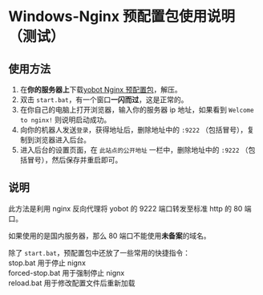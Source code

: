 # Windows-Nginx 预配置包使用说明（测试）

## 使用方法

1. 在**你的服务器上**下载[yobot Nginx 预配置包](https://yobot.lanzous.com/id60sli)，解压。
1. 双击 `start.bat`，有一个窗口**一闪而过**，这是正常的。
1. 在你自己的电脑上打开浏览器，输入你的服务器 ip 地址，如果看到 `Welcome to nginx!` 则说明启动成功。
1. 向你的机器人发送`登录`，获得地址后，删除地址中的 `:9222` （包括冒号），复制到浏览器进入后台。
1. 进入后台的设置页面，在 `此站点的公开地址` 一栏中，删除地址中的 `:9222` （包括冒号），然后保存并重启即可。

## 说明

此方法是利用 nginx 反向代理将 yobot 的 9222 端口转发至标准 http 的 80 端口。

如果使用的是国内服务器，那么 80 端口不能使用**未备案**的域名。

除了 `start.bat`，预配置包中还放了一些常用的快捷指令：  
stop.bat 用于停止 nignx  
forced-stop.bat 用于强制停止 nignx  
reload.bat 用于修改配置文件后重新加载
